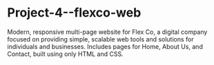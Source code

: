 # Project-4--flexco-web
Modern, responsive multi-page website for Flex Co, a digital company focused on providing simple, scalable web tools and solutions for individuals and businesses. Includes pages for Home, About Us, and Contact, built using only HTML and CSS.  
 
                                   
 
